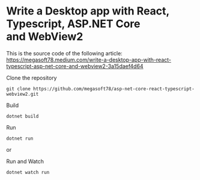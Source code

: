 # Write a Desktop app with React, Typescript, ASP.NET Core and WebView2
This is the source code of the following article:
https://megasoft78.medium.com/write-a-desktop-app-with-react-typescript-asp-net-core-and-webview2-3a15daef4d64

Clone the repository
```
git clone https://github.com/megasoft78/asp-net-core-react-typescript-webview2.git
```

Build
```
dotnet build
```

Run
```
dotnet run 
```

or

Run and Watch
```
dotnet watch run
```
